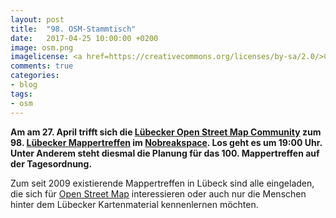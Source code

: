 ```yaml
---
layout: post
title:  "98. OSM-Stammtisch"
date:   2017-04-25 10:00:00 +0200
image: osm.png
imagelicense: <a href=https://creativecommons.org/licenses/by-sa/2.0/>CC BY SA 2.0</a>, <a href=https://wiki.openstreetmap.org/wiki/File:Logo_Luebeck.svg>OSM Lübeck</a>.
comments: true
categories:
- blog
tags:
- osm
---
```

**Am am 27. April trifft sich die [Lübecker Open Street Map Community](http://www.osm-luebeck.de/) zum 98. [Lübecker Mappertreffen](https://wiki.openstreetmap.org/wiki/L%C3%BCbecker_Mappertreffen) im [Nobreakspace](http://chaotikum.org/hackerspace:nbsp). Los geht es um 19:00 Uhr. Unter Anderem steht diesmal die Planung für das 100. Mappertreffen auf der Tagesordnung.**
<!--more-->
Zum seit 2009 existierende Mappertreffen in Lübeck sind alle eingeladen, die sich für [Open Street Map](https://www.openstreetmap.org/) interessieren oder auch nur die Menschen hinter dem Lübecker Kartenmaterial kennenlernen möchten.
